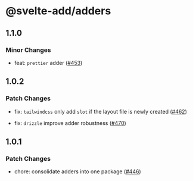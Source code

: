# @svelte-add/adders

## 1.1.0

### Minor Changes

-   feat: `prettier` adder ([#453](https://github.com/svelte-add/svelte-add/pull/453))

## 1.0.2

### Patch Changes

-   fix: `tailwindcss` only add `slot` if the layout file is newly created ([#462](https://github.com/svelte-add/svelte-add/pull/462))

-   fix: `drizzle` improve adder robustness ([#470](https://github.com/svelte-add/svelte-add/pull/470))

## 1.0.1

### Patch Changes

-   chore: consolidate adders into one package ([#446](https://github.com/svelte-add/svelte-add/pull/446))
